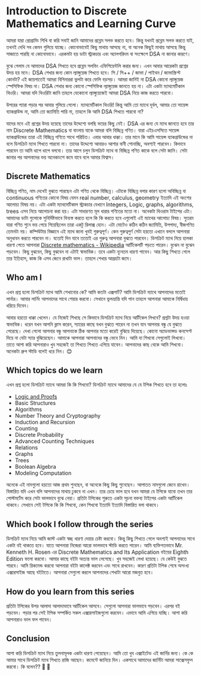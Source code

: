 # Introduction to Discrete Mathematics and Learning Curve

আমরা যারা প্রোগ্রামিং শিখি বা করি সবাই জানি আমাদের প্রব্লেম সলভ করতে হবে। কিন্তু যখনই প্রব্লেম সলভ করতে যাই, তখনই দেখি সব কেমন গুলিয়ে যাচ্ছে। কোনোভাবেই কিছু মাথায় আসছে না, বা অনেক কিছুই মাথায় আসছে কিন্তু সাজাতে পারছি না কোনোভাবে। এরকমটা হয় ডাটা স্ট্রাকচার এবং অ্যালগরিদম বা সংক্ষেপে DSA না জানার কারণে।

বুঝে গেলাম যে আমাদের DSA শিখতে হবে প্রব্লেম সলভিং এফিশিয়েন্টলি করার জন্য। এখন আবার আরেকটা প্রশ্নের উদয় হয় মনে। DSA শেখার জন্য কোন ল্যাঙ্গুয়েজ শিখতে হবে। সি / সি++ / জাভা / পাইথন / জাভাস্ক্রিপ্ট কোনটা? এই জায়গাতেই আমরা বিগিনাররা ভুলটা করে ফেলি বড়সড়। আমরা জানিই না DSA কোনো ল্যাঙ্গুয়েজ স্পেসিফিক বিষয় না। DSA শেখার জন্য কোনো স্পেসিফিক ল্যাঙ্গুয়েজ জানতে হয় না। এটা একটা ম্যাথমেটিকাল থিওরি। আমরা যদি থিওরিটা জানি তাহলে যেকোনো ল্যাঙ্গুয়েজেই আমরা DSA নিয়ে কাজ করতে পারবো।

উপরের প্যারা পড়ার পর আবার গুলিয়ে গেলো। ম্যাথমেটিকাল থিওরি! কিন্তু আমি তো ম্যাথে দূর্বল, আমার তো সায়েন্স ব্যাকগ্রাউন্ড না, আমি তো জ্যামিতি পারি না, তাহলে কি আমি DSA শিখতে পারবো না?

যাদের মনে এই প্রশ্নের উদয় হয়েছে তাদের উদ্দেশ্যে বলছি ভয়ের কিছু নেই। DSA এর জন্য যে ম্যাথ জানতে হবে তার নাম Discrete Mathematics বা বাংলায় যাকে আমরা বলি বিচ্ছিন্ন গণিত। যারা এইচএসসিতে সায়েন্স ব্যাকগ্রাউন্ডের তারা এই বিচ্ছিন্ন গণিতে সাথে পরিচিত। এবার আবার ধাক্কা। তার মানে কি আমি সায়েন্স ব্যাকগ্রাউন্ডের না বলে ডিসক্রিট ম্যাথ শিখতে পারবো না। তাদের উদ্দেশ্যে আবারও আশার বানী শোনাচ্ছি, অবশ্যই পারবেন। কিভাবে পারবেন তা আমি ধাপে ধাপে বলবো। তার আগে চলুন ডিসক্রিট ম্যাথ বা বিচ্ছিন্ন গণিত কাকে বলে সেটা জানি। সেটা জানার পর আপনাদের ভয় অনেকাংশে কমে যাবে বলে আমার বিশ্বাস।

## Discrete Mathematics

বিচ্ছিন্ন গণিত, নাম দেখেই বুঝতে পারছেন এটা গণিত থেকে বিচ্ছিন্ন। এটাকে বিচ্ছিন্ন বলার কারণ হলো অবিচ্ছিন্ন বা continuous গণিতের কোনো বিষয় যেমন real number, calculus, geometry ইত্যাদি এই অংশের আলোচ্য বিষয় নয়। এটা একটা ম্যাথমেটিকাল স্ট্রাকচার যেখানে Integers, Logic, graphs, algorithms, trees এসব নিয়ে আলোচনা করা হয়। এটা সাধারণত মূল ধারার গণিতের মতো না। অনেকটা থিওরাম টাইপের এটা। আমাদের ডাটা গুলোকে সুনির্দিষ্টভাবে বিন্যস্ত করতে হলে কি কি করতে হবে এগুলোই এই ম্যাথের আলোচ্য বিষয়। সুতরাং যারা গণিত শুনে ভয় পেয়ে গিয়েছিলেন তারা একটু রিলাক্স হোন। এটা মোটেও কঠিন কঠিন জ্যামিতি, উপপাদ্য, বীজগণিত তেমনটা নয়। কম্পিউটার বিজ্ঞানে এই ম্যাথ জানা খুবই গুরুত্বপূর্ণ। কেন গুরুত্বপুর্ণ সেটা হয়তো এখানে বললে আপনারা অনুধাবন করতে পারবেন না। যতোই দিন যাবে ততোই এর গুরুত্ব আপনারা বুঝতে পারবেন। ডিসক্রিট ম্যাথ নিয়ে হালকা ধারণা পেতে আপনারা [Discrete mathematics - Wikipedia](https://en.wikipedia.org/wiki/Discrete_mathematics) আর্টিকেলটি পড়তে পারেন। বুঝেন না বুঝেন পড়বেন। কিছু বুঝবেন, কিছু বুঝবেন না এটাই স্বাভাবিক। তবে একটা ন্যূনতম ধারণা পাবেন। আর কিছু শিখতে গেলে তার ইতিহাস, কাজ কি এসব জেনে রাখাটা ভাল। তাহলে শেখার আগ্রহটা জমে।

## Who am I

এখন প্রশ্ন হলো ডিসক্রিট ম্যাথ আমি শেখানোর কে? আমি কতটা এক্সপার্ট? আমি ডিসক্রিট ম্যাথে আপনাদের মতোই লার্নার। আমার লার্নিং আপনাদের সাথে শেয়ার করবো। সেখানে ভুলভ্রান্তি যদি পান তাহলে আপনারা আমাকে নির্দ্বিধায় ধরিয়ে দিবেন।

আবার হয়তো ধাক্কা খেলেন। যে নিজেই শিখছে সে কিভাবে ডিসক্রিট ম্যাথ নিয়ে আর্টিকেল লিখবে? প্রশ্নটা উদয় হওয়া স্বাভাবিক। ধরেন যখন আপনি ক্লাস করেন, স্যারের কাছে যখন বুঝতে পারেন না তখন যান আপনার বন্ধু যে বুঝতে পেরেছে। দেখা গেলো আপনার বন্ধু আপনাকে ঠিক আপনার মতো করেই বুঝিয়ে দিয়েছে। কোনো অ্যাডভান্সড কনসেপ্ট দিয়ে না যেটা স্যার বুঝিয়েছেন। আমাকে আপনারা আপনাদের বন্ধু ভেবে নিন। আমি যা শিখবো সেগুলোই লিখবো। তাতে আশা করি আপনারাও খুব সহজেই তা শিখতে শিখতে এগিয়ে যাবেন। আপনাদের কাছ থেকে আমি শিখবো। অনেকটা গ্রুপ স্টাডি বলেই ধরে নিন। 😊

## Which topics do we learn

এখন প্রশ্ন হলো ডিসক্রিট ম্যাথে আমরা কি কি শিখবো? ডিসক্রিট ম্যাথে আমাদের যে যে টপিক শিখতে হবে তা হলোঃ

- [Logic and Proofs](https://stacklearner.com/discrete-mathematics-1-logic-and-proofs)
- Basic Structures
- Algorithms
- Number Theory and Cryptography
- Induction and Recursion
- Counting
- Discrete Probability
- Advanced Counting Techniques
- Relations
- Graphs
- Trees
- Boolean Algebra
- Modeling Computation

অনেকে এই নামগুলো হয়তো আজ প্রথম শুনছেন, বা অনেকে কিছু কিছু শুনেছেন। আপাতত নামগুলো জেনে রাখেন। বিস্তারিত যদি এখন বলি আপনাদের মাথায় ঢুকবে না এখন। তার চেয়ে ভাল হবে যখন আমরা যে টপিকে যাবো তখন তার পোস্টমর্টেম করে সেটা ভালভাবে বুঝে নেয়া। প্রতিটা টপিকের শুরুতে একটা সূচনা বক্তব্য টাইপের একটা আর্টিকেল থাকবে। সেখানে সেই টপিকে কি কি শিখবো, কেন শিখবো ইত্যাদি ইত্যাদি বিস্তারিত বলা থাকবে।

## Which book I follow through the series

ডিসক্রিট ম্যাথ নিয়ে আমি জাস্ট একটা স্বচ্ছ ধারণা দেয়ার চেষ্টা করবো। কিন্তু কিছু শিখতে গেলে অবশ্যই আপনাদের সাথে একটা বই থাকতে হবে। যাতে আপনারা নিজেরা আরো ভালভাবে স্টাডি করতে পারেন। আমি ব্যক্তিগতভাবে Mr. Kenneth H. Rosen এর Discrete Mathematics and Its Application বইয়ের Eighth Edition ফলো করবো। আমার কাছে বইটা অত্যন্ত ভাল লেগেছে। খুব সহজেই লেখা হয়েছে। যে কেউই বুঝতে পারবে। আমি রিকমেন্ড করবো আপনারা বইটা কালেক্ট করবেন এবং সাথে রাখবেন। কারণ প্রতিটা টপিক শেষে অসংখ্য এক্সারসাইজ আছে বইটাতে। আপনারা সেগুলো করলে আপনাদের শেখাটা আরো মজবুত হবে।

## How do you learn from this series

প্রতিটা টপিকের উপর আলাদা আলাদাভাবে আর্টিকেল আসবে। সেগুলো আপনারা ভালভাবে পড়বেন। এরপর বই পড়বেন। পড়ার পর সেই টপিক সম্পর্কিত সকল এক্সারসাইজগুলো করবেন। এভাবে আমি এগিয়ে যাচ্ছি। আশা করি আপনারাও ভাল ফল পাবেন।

## Conclusion

আশা করি ডিসক্রিট ম্যাথ নিয়ে তুলনামূলক একটা ধারণা পেয়েছেন। আমি তো খুব এক্সাইটেড এই জার্নির জন্য। কে কে আমার সাথে ডিসক্রিট ম্যাথ শিখতে রাজি আছেন। কমেন্টে জানিয়ে দিন। একসাথে আমাদের জার্নিটা আমরা সাক্সেসফুল করবো। কি বলেন?? 🙌 🙌
